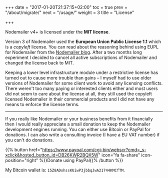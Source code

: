 +++
date = "2017-01-20T21:37:15+02:00"
toc = true
prev = "/about/migrate/"
next = "/usage/"
weight = 3
title = "License"

+++

Nodemailer v4+ is licensed under the **MIT license**.

Version 3 of Nodemailer used the **European Union Public License 1.1** which is a _copyleft_ license. You can read about the reasoning behind using EUPL for Nodemailer from the [Nodemailer blog](https://blog.nodemailer.com/2017/02/02/nodemailer-v3-0-0/). After a two months long experiment I decided to cancel all active subscriptions of Nodemailer and changed the license back to MIT.

Keeping a lower level infrastructure module under a restrictive license has turned out to cause more trouble than gains – I myself had to use older versions of Nodemailer for some client work to avoid any licensing conflicts. There weren't too many paying or interested clients either and most users did not seem to care about the license at all, they still used the copyleft licensed Nodemailer in their commercial products and I did not have any means to enforce the license terms.

-----

If you really like Nodemailer or your business benefits from it financially then I would really appreciate a small donation to keep the Nodemailer development engines running. You can either use Bitcoin or PayPal for donations. I can also write a consulting invoice (I have a EU VAT number) if you can't do donations.

{{% button href="https://www.paypal.com/cgi-bin/webscr?cmd=_s-xclick&hosted_button_id=DB26KWR2BQX5W" icon="fa fa-share" icon-position="right" %}}Donate using PayPal{{% /button %}}

My Bitcoin wallet is: `15Z8ADxhssKUiwP3jbbqJwA21744KMCfTM`.
